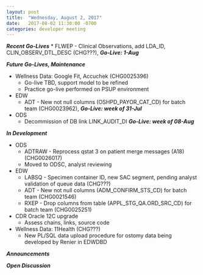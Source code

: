 ```yaml
---
layout: post
title:  "Wednesday, August 2, 2017"
date:   2017-08-02 11:30:00 -0700
categories: developer meeting
---
```

**_Recent Go-Lives_**
	* FLWEP - Clinical Observations, add LDA_ID, CLIN_OBSERV_DTL_DESC (CHG???), **_Go-Live: 1-Aug_**

**_Future Go-Lives, Maintenance_**
* Wellness Data: Google Fit, Accuchek (CHG0025396)
	* Go-live TBD, support model to be refined
  * Practice go-live performed on PSUP environment
* EDW
	* ADT - New not null columns (OSHPD_PAYOR_CAT_CD) for batch team (CHG0023962), **_Go-Live: week of 31-Jul_**
* ODS
	* Decommission of DB link LINK_AUDIT_DI **_Go-Live: week of 08-Aug_**
  
**_In Development_**
* ODS
	* ADTRAW - Reprocess qstat 3 on patient merge messages (A18) (CHG0026017)
  * Moved to ODSC, analyst reviewing
* EDW
	* LABSQ - Specimen container ID, new SAC segment, pending analyst validation of queue data (CHG???)
	* ADT -  New not null columns (ADM_CONFIRM_STS_CD) for batch team (CHG0021546)
	* RXEP - Drop columns from table (APPL_STG_QA.ORD_SRC_CD) for batch team (CHG0025251)
* CDR Oracle 12C upgrade
  * Assess chains, links, source code
* Wellness Data: 11Health (CHG???)
  * New PL/SQL data upload procedure for ostomy data being developed by Renier in EDWDBD

**_Announcements_**

**_Open Discussion_**
